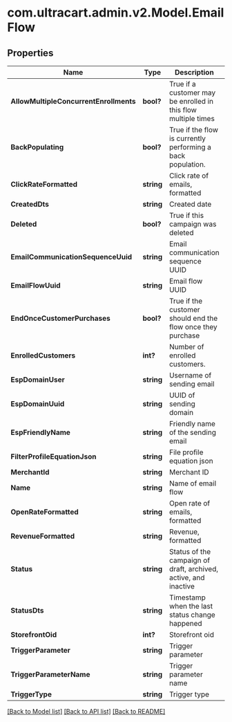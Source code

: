 # com.ultracart.admin.v2.Model.EmailFlow
## Properties

Name | Type | Description | Notes
------------ | ------------- | ------------- | -------------
**AllowMultipleConcurrentEnrollments** | **bool?** | True if a customer may be enrolled in this flow multiple times | [optional] 
**BackPopulating** | **bool?** | True if the flow is currently performing a back population. | [optional] 
**ClickRateFormatted** | **string** | Click rate of emails, formatted | [optional] 
**CreatedDts** | **string** | Created date | [optional] 
**Deleted** | **bool?** | True if this campaign was deleted | [optional] 
**EmailCommunicationSequenceUuid** | **string** | Email communication sequence UUID | [optional] 
**EmailFlowUuid** | **string** | Email flow UUID | [optional] 
**EndOnceCustomerPurchases** | **bool?** | True if the customer should end the flow once they purchase | [optional] 
**EnrolledCustomers** | **int?** | Number of enrolled customers. | [optional] 
**EspDomainUser** | **string** | Username of sending email | [optional] 
**EspDomainUuid** | **string** | UUID of sending domain | [optional] 
**EspFriendlyName** | **string** | Friendly name of the sending email | [optional] 
**FilterProfileEquationJson** | **string** | File profile equation json | [optional] 
**MerchantId** | **string** | Merchant ID | [optional] 
**Name** | **string** | Name of email flow | [optional] 
**OpenRateFormatted** | **string** | Open rate of emails, formatted | [optional] 
**RevenueFormatted** | **string** | Revenue, formatted | [optional] 
**Status** | **string** | Status of the campaign of draft, archived, active, and inactive | [optional] 
**StatusDts** | **string** | Timestamp when the last status change happened | [optional] 
**StorefrontOid** | **int?** | Storefront oid | [optional] 
**TriggerParameter** | **string** | Trigger parameter | [optional] 
**TriggerParameterName** | **string** | Trigger parameter name | [optional] 
**TriggerType** | **string** | Trigger type | [optional] 


[[Back to Model list]](../README.md#documentation-for-models) [[Back to API list]](../README.md#documentation-for-api-endpoints) [[Back to README]](../README.md)

